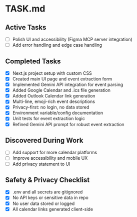 # TASK.md

## Active Tasks
- [ ] Polish UI and accessibility (Figma MCP server integration)
- [ ] Add error handling and edge case handling

## Completed Tasks
- [x] Next.js project setup with custom CSS
- [x] Created main UI page and event extraction form
- [x] Implemented Gemini API integration for event parsing
- [x] Added Google Calendar and .ics file generation
- [x] Added Outlook Calendar link generation
- [x] Multi-line, emoji-rich event descriptions
- [x] Privacy-first: no login, no data stored
- [x] Environment variable/config documentation
- [x] Unit tests for event extraction logic
- [x] Refined Gemini API prompt for robust event extraction

## Discovered During Work
- [ ] Add support for more calendar platforms
- [ ] Improve accessibility and mobile UX
- [ ] Add privacy statement to UI

## Safety & Privacy Checklist
- [x] .env and all secrets are gitignored
- [x] No API keys or sensitive data in repo
- [x] No user data stored or logged
- [x] All calendar links generated client-side
